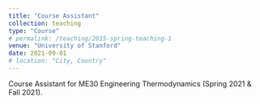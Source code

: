 ```yaml
---
title: "Course Assistant"
collection: teaching
type: "Course"
# permalink: /teaching/2015-spring-teaching-1
venue: "University of Stanford"
date: 2021-09-01
# location: "City, Country"
---
```


Course Assistant for ME30 Engineering Thermodynamics (Spring 2021 & Fall 2021).
